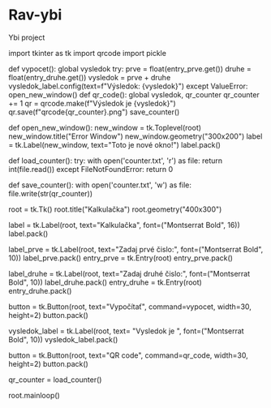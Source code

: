 # Rav-ybi
Ybi project 

import tkinter as tk
import qrcode
import pickle


def vypocet():
    global vysledok
    try:
        prve = float(entry_prve.get())
        druhe = float(entry_druhe.get())
        vysledok = prve + druhe
        vysledok_label.config(text=f"Výsledok: {vysledok}")
    except ValueError:
        open_new_window()
def qr_code():
    global vysledok, qr_counter
    qr_counter += 1
    qr = qrcode.make(f"Výsledok je {vysledok}")
    qr.save(f"qrcode{qr_counter}.png")
    save_counter()

def open_new_window():
    new_window = tk.Toplevel(root)
    new_window.title("Error Window")
    new_window.geometry("300x200")
    label = tk.Label(new_window, text="Toto je nové okno!")
    label.pack()

def load_counter():
    try:
        with open('counter.txt', 'r') as file:
            return int(file.read())
    except FileNotFoundError:
        return 0

def save_counter():
    with open('counter.txt', 'w') as file:
        file.write(str(qr_counter))

root = tk.Tk()
root.title("Kalkulačka")
root.geometry("400x300")

label = tk.Label(root, text="Kalkulačka", font=("Montserrat Bold", 16))
label.pack()


label_prve = tk.Label(root, text="Zadaj prvé čislo:", font=("Montserrat Bold", 10))
label_prve.pack()
entry_prve = tk.Entry(root)
entry_prve.pack()


label_druhe = tk.Label(root, text="Zadaj druhé čislo:", font=("Montserrat Bold", 10))
label_druhe.pack()
entry_druhe = tk.Entry(root)
entry_druhe.pack()

button = tk.Button(root, text="Vypočítať", command=vypocet, width=30, height=2)
button.pack()

vysledok_label = tk.Label(root, text= "Vysledok je ", font=("Montserrat Bold", 10))
vysledok_label.pack()

button = tk.Button(root, text="QR code", command=qr_code, width=30, height=2)
button.pack()

qr_counter = load_counter() 

root.mainloop()
